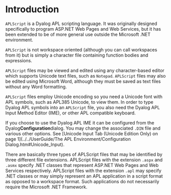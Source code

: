 # Introduction

`APLScript` is a Dyalog APL scripting language. It was originally designed specifically to program ASP.NET Web Pages and Web Services, but it has been extended to be of more general use outside the Microsoft .NET environment.

`APLScript` is not workspace oriented (although you can call workspaces from it) but is simply a character file containing function bodies and expressions.

`APLScript` files may be viewed and edited using any character-based editor which supports Unicode text files, such as `Notepad`. `APLScript` files may also be edited using Microsoft Word, although they must be saved as text files without any Word formatting.

`APLScript` files employ Unicode encoding so you need a Unicode font with APL symbols, such as APL385 Unicode, to view them. In order to type Dyalog APL symbols into an `APLScript` file, you also need the Dyalog APL Input Method Editor (IME), or other APL compatible keyboard.

If you choose to use the Dyalog APL IME it can be configured from the Dyalog**Configuration**dialog. You may change the associated `.DIN` file and various other options. See [Unicode Input Tab (Unicode Edition Only) on page 1](../../UserGuide/The APL Environment/Configuration Dialog.htm#Unicode_Input).

There are basically three types of APLScript files that may be identified by three different file extensions. APLScript files with the extension `.aspx` and `.asmx` specify .NET classes that represent ASP.NET Web Pages and Web Services respectively. APLScript files with the extension `.apl` may specify .NET classes or may simply represent an APL application in a script format as opposed to a workspace format. Such applications do not necessarily require the Microsoft .NET Framework.
